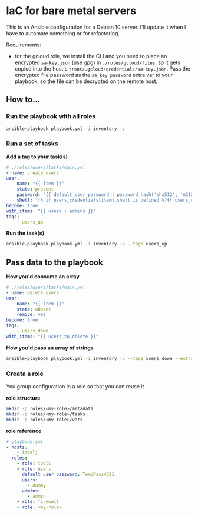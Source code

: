 # IaC for bare metal servers

This is an Ansible configuration for a Debian 10 server. I'll update it when I have to automate something or for refactoring.

Requirements:
 - for the gcloud role, we install the CLI and you need to place an encrypted `sa-key.json` (use gpg) in `./roles/gcloud/files`, so it gets copied into the host's `/root/.gcloud/credentials/sa-key.json`. Pass the encrypted file password as the `sa_key_password` extra var to your playbook, so the file can be decrypted on the remote host.

## How to...

### Run the playbook with all roles

```sh
ansible-playbook playbook.yml -i inventory -v
```

### Run a set of tasks

**Add a tag to your task(s)**

```yml
# ./roles/users/tasks/main.yml
- name: create users
user:
    name: "{{ item }}" 
    state: present
    password: "{{ default_user_password | password_hash('sha512', 'A512') }}"
    shell: "{% if users_credentials[item].shell is defined %}{{ users_credentials[item].shell }}{%else %}/bin/bash{% endif %}"
become: true
with_items: "{{ users + admins }}"
tags:
    - users_up
```

**Run the task(s)**

```sh
ansible-playbook playbook.yml -i inventory -v --tags users_up
```

## Pass data to the playbook

**How you'd consume an array**

```yml
# ./roles/users/tasks/main.yml
- name: delete users
user:
    name: "{{ item }}"
    state: absent
    remove: yes
become: true
tags:
    - users_down
with_items: "{{ users_to_delete }}"
```

**How you'd pass an array of strings**

```sh
ansible-playbook playbook.yml -i inventory -v --tags users_down --extra-vars='{"users_to_delete": ["user1"]}'
```
### Creata a role

You group configuration in a role so that you can reuse it

**role structure**

```sh
mkdir -p roles/<my-role>/metadata
mkdir -p roles/<my-role>/tasks
mkdir -p roles/<my-role>/vars
```

**role reference**

```yml
# playbook.yml
- hosts: 
    - idealj
  roles:
    - role: tools
    - role: users
      default_user_password: TempPass4321
      users:
        - dummy
      admins:
        - admin
    - role: firewall
    - role: <my-role>
```
